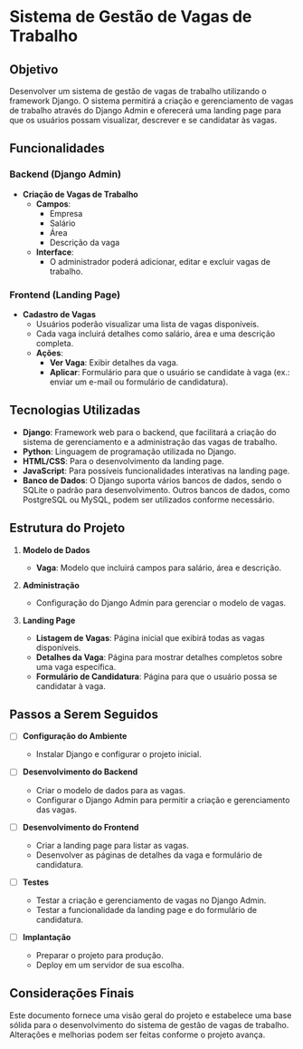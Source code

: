 # Sistema de Gestão de Vagas de Trabalho

## Objetivo

Desenvolver um sistema de gestão de vagas de trabalho utilizando o framework Django. O sistema permitirá a criação e gerenciamento de vagas de trabalho através do Django Admin e oferecerá uma landing page para que os usuários possam visualizar, descrever e se candidatar às vagas.

## Funcionalidades

### Backend (Django Admin)

- **Criação de Vagas de Trabalho**
  - **Campos**:
    - Empresa
    - Salário
    - Área
    - Descrição da vaga
  - **Interface**:
    - O administrador poderá adicionar, editar e excluir vagas de trabalho.

### Frontend (Landing Page)

- **Cadastro de Vagas**
  - Usuários poderão visualizar uma lista de vagas disponíveis.
  - Cada vaga incluirá detalhes como salário, área e uma descrição completa.
  - **Ações**:
    - **Ver Vaga**: Exibir detalhes da vaga.
    - **Aplicar**: Formulário para que o usuário se candidate à vaga (ex.: enviar um e-mail ou formulário de candidatura).

## Tecnologias Utilizadas

- **Django**: Framework web para o backend, que facilitará a criação do sistema de gerenciamento e a administração das vagas de trabalho.
- **Python**: Linguagem de programação utilizada no Django.
- **HTML/CSS**: Para o desenvolvimento da landing page.
- **JavaScript**: Para possíveis funcionalidades interativas na landing page.
- **Banco de Dados**: O Django suporta vários bancos de dados, sendo o SQLite o padrão para desenvolvimento. Outros bancos de dados, como PostgreSQL ou MySQL, podem ser utilizados conforme necessário.

## Estrutura do Projeto

1. **Modelo de Dados**
   - **Vaga**: Modelo que incluirá campos para salário, área e descrição.

2. **Administração**
   - Configuração do Django Admin para gerenciar o modelo de vagas.

3. **Landing Page**
   - **Listagem de Vagas**: Página inicial que exibirá todas as vagas disponíveis.
   - **Detalhes da Vaga**: Página para mostrar detalhes completos sobre uma vaga específica.
   - **Formulário de Candidatura**: Página para que o usuário possa se candidatar à vaga.

## Passos a Serem Seguidos

- [ ] **Configuração do Ambiente**
  - Instalar Django e configurar o projeto inicial.

- [ ] **Desenvolvimento do Backend**
  - Criar o modelo de dados para as vagas.
  - Configurar o Django Admin para permitir a criação e gerenciamento das vagas.

- [ ] **Desenvolvimento do Frontend**
  - Criar a landing page para listar as vagas.
  - Desenvolver as páginas de detalhes da vaga e formulário de candidatura.

- [ ] **Testes**
  - Testar a criação e gerenciamento de vagas no Django Admin.
  - Testar a funcionalidade da landing page e do formulário de candidatura.

- [ ] **Implantação**
  - Preparar o projeto para produção.
  - Deploy em um servidor de sua escolha.

## Considerações Finais

Este documento fornece uma visão geral do projeto e estabelece uma base sólida para o desenvolvimento do sistema de gestão de vagas de trabalho. Alterações e melhorias podem ser feitas conforme o projeto avança.

